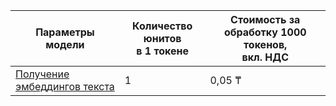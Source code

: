 | Параметры модели                 | Количество юнитов</br>в 1 токене | Стоимость за обработку 1000 токенов, </br>вкл. НДС |
|---------------------------------------|------------|-----------------------------------------|
| [Получение эмбеддингов текста](../../yandexgpt/concepts/embeddings.md)   | 1    | 0,05 ₸  |
